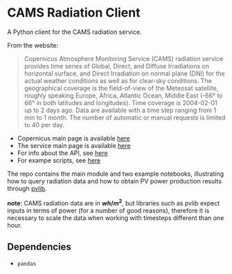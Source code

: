 # CAMS Radiation Client

A Python client for the CAMS radiation service.

From the website:
> Copernicus Atmosphere Monitoring Service (CAMS) radiation service provides time series of Global, Direct, and Diffuse Irradiations on horizontal surface, and Direct Irradiation on normal plane (DNI) for the actual weather conditions as well as for clear-sky conditions. The geographical coverage is the field-of-view of the Meteosat satellite, roughly speaking Europe, Africa, Atlantic Ocean, Middle East (-66° to 66° in both latitudes and longitudes). Time coverage is 2004-02-01 up to 2 days ago. Data are available with a time step ranging from 1 min to 1 month. The number of automatic or manual requests is limited to 40 per day.

* Copernicus main page is available [here](https://atmosphere.copernicus.eu/)
* The service main page is available [here](http://www.soda-pro.com/web-services/radiation/cams-radiation-service)
* For info about the API, see [here](http://www.soda-pro.com/help/cams-services/cams-radiation-service/automatic-access#wget)
* For exampe scripts, see [here](http://www.soda-pro.com/help/automatic-access/examples-of-scripts)

The repo contains the main module and two example notebooks, illustrating how to query radiation data and how to obtain 
PV power production results through [pvlib](http://pvlib-python.readthedocs.io/en/latest).

__note__: CAMS radiation data are in __$wh/m^2$__, but libraries such as pvlib expect inputs in terms of power (for a number of good reasons), 
therefore it is necessary to scale the data when working with timesteps different than one hour.

## Dependencies

* `pandas`